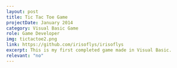 ```yaml
---
layout: post
title: Tic Tac Toe Game
projectDate: January 2014
category: Visual Basic Game
role: Game Developer
img: tictactoe2.png
link: https://github.com/irisoflys/irisoflys
excerpt: This is my first completed game made in Visual Basic.
relevant: "no"
---
```

